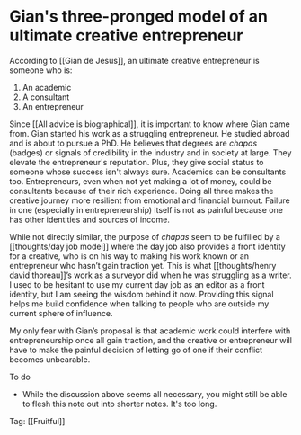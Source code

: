 # Gian's three-pronged model of an ultimate creative entrepreneur

According to [[Gian de Jesus]], an ultimate creative entrepreneur is someone who is:

1. An academic
2. A consultant
3. An entrepreneur

Since [[All advice is biographical]], it is important to know where Gian came from. Gian started his work as a struggling entrepreneur. He studied abroad and is about to pursue a PhD. He believes that degrees are *chapas* (badges) or signals of credibility in the industry and in society at large. They elevate the entrepreneur's reputation. Plus, they give social status to someone whose success isn't always sure. Academics can be consultants too. Entrepreneurs, even when not yet making a lot of money, could be consultants because of their rich experience. Doing all three makes the creative journey more resilient from emotional and financial burnout. Failure in one (especially in entrepreneurship) itself is not as painful because one has other identities and sources of income.

While not directly similar, the purpose of *chapas* seem to be fulfilled by a [[thoughts/day job model]] where the day job also provides a front identity for a creative, who is on his way to making his work known or an entrepreneur who hasn’t gain traction yet. This is what [[thoughts/henry david thoreau]]’s work as a surveyor did when he was struggling as a writer. I used to be hesitant to use my current day job as an editor as a front identity, but I am seeing the wisdom behind it now. Providing this signal helps me build confidence when talking to people who are outside my current sphere of influence.

My only fear with Gian’s proposal is that academic work could interfere with entrepreneurship once all gain traction, and the creative or entrepreneur will have to make the painful decision of letting go of one if their conflict becomes unbearable.

To do

- While the discussion above seems all necessary, you might still be able to flesh this note out into shorter notes. It's too long.

Tag: [[Fruitful]]

